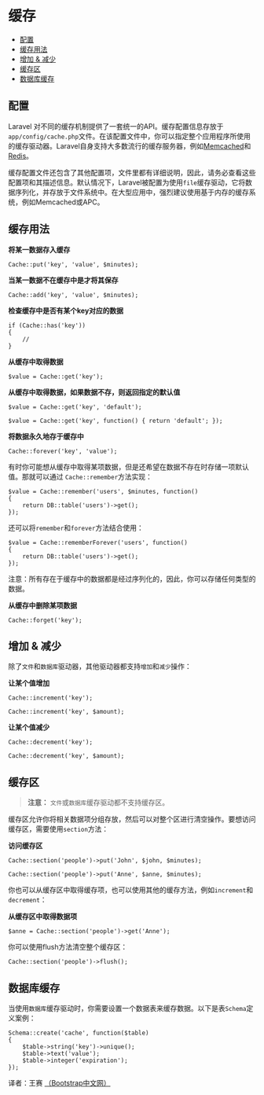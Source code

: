 # 缓存

- [配置](#configuration)
- [缓存用法](#cache-usage)
- [增加 & 减少](#increments-and-decrements)
- [缓存区](#cache-sections)
- [数据库缓存](#database-cache)

<a name="configuration"></a>
## 配置

Laravel 对不同的缓存机制提供了一套统一的API。缓存配置信息存放于`app/config/cache.php`文件。在该配置文件中，你可以指定整个应用程序所使用的缓存驱动器。Laravel自身支持大多数流行的缓存服务器，例如[Memcached](http://memcached.org)和[Redis](http://redis.io)。

缓存配置文件还包含了其他配置项，文件里都有详细说明，因此，请务必查看这些配置项和其描述信息。默认情况下，Laravel被配置为使用`file`缓存驱动，它将数据序列化，并存放于文件系统中。在大型应用中，强烈建议使用基于内存的缓存系统，例如Memcached或APC。

<a name="cache-usage"></a>
## 缓存用法

**将某一数据存入缓存**

	Cache::put('key', 'value', $minutes);

**当某一数据不在缓存中是才将其保存**

	Cache::add('key', 'value', $minutes);

**检查缓存中是否有某个key对应的数据**

	if (Cache::has('key'))
	{
		//
	}

**从缓存中取得数据**

	$value = Cache::get('key');

**从缓存中取得数据，如果数据不存，则返回指定的默认值**

	$value = Cache::get('key', 'default');

	$value = Cache::get('key', function() { return 'default'; });

**将数据永久地存于缓存中**

	Cache::forever('key', 'value');

有时你可能想从缓存中取得某项数据，但是还希望在数据不存在时存储一项默认值。那就可以通过 `Cache::remember`方法实现：

	$value = Cache::remember('users', $minutes, function()
	{
		return DB::table('users')->get();
	});

还可以将`remember`和`forever`方法结合使用：

	$value = Cache::rememberForever('users', function()
	{
		return DB::table('users')->get();
	});

注意：所有存在于缓存中的数据都是经过序列化的，因此，你可以存储任何类型的数据。

**从缓存中删除某项数据**

	Cache::forget('key');

<a name="increments-and-decrements"></a>
## 增加 & 减少

除了`文件`和`数据库`驱动器，其他驱动器都支持`增加`和`减少`操作：

**让某个值增加**

	Cache::increment('key');

	Cache::increment('key', $amount);

**让某个值减少**

	Cache::decrement('key');

	Cache::decrement('key', $amount);

<a name="cache-sections"></a>
## 缓存区

> **注意：** `文件`或`数据库`缓存驱动都不支持缓存区。

缓存区允许你将相关数据项分组存放，然后可以对整个区进行清空操作。要想访问缓存区，需要使用`section`方法：

**访问缓存区**

	Cache::section('people')->put('John', $john, $minutes);

	Cache::section('people')->put('Anne', $anne, $minutes);

你也可以从缓存区中取得缓存项，也可以使用其他的缓存方法，例如`increment`和`decrement`：

**从缓存区中取得数据项**

	$anne = Cache::section('people')->get('Anne');

你可以使用flush方法清空整个缓存区：

	Cache::section('people')->flush();

<a name="database-cache"></a>
## 数据库缓存

当使用`数据库`缓存驱动时，你需要设置一个数据表来缓存数据。以下是表`Schema`定义案例：

	Schema::create('cache', function($table)
	{
		$table->string('key')->unique();
		$table->text('value');
		$table->integer('expiration');
	});

译者：王赛  [（Bootstrap中文网）](http://www.bootcss.com)